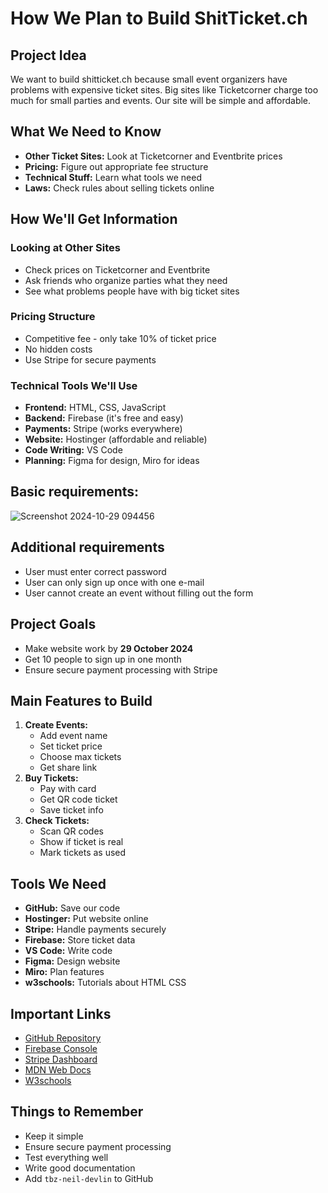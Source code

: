 # How We Plan to Build ShitTicket.ch

## Project Idea
We want to build shitticket.ch because small event organizers have problems with expensive ticket sites. Big sites like Ticketcorner charge too much for small parties and events. Our site will be simple and affordable.

## What We Need to Know
* **Other Ticket Sites:** Look at Ticketcorner and Eventbrite prices
* **Pricing:** Figure out appropriate fee structure
* **Technical Stuff:** Learn what tools we need
* **Laws:** Check rules about selling tickets online

## How We'll Get Information
### Looking at Other Sites
* Check prices on Ticketcorner and Eventbrite
* Ask friends who organize parties what they need
* See what problems people have with big ticket sites

### Pricing Structure
* Competitive fee - only take 10% of ticket price
* No hidden costs
* Use Stripe for secure payments

### Technical Tools We'll Use
* **Frontend:** HTML, CSS, JavaScript
* **Backend:** Firebase (it's free and easy)
* **Payments:** Stripe (works everywhere)
* **Website:** Hostinger (affordable and reliable)
* **Code Writing:** VS Code
* **Planning:** Figma for design, Miro for ideas

## Basic requirements:
![Screenshot 2024-10-29 094456](https://github.com/user-attachments/assets/b96d1a64-e000-44e0-b168-c90b3bed6b72)

## Additional requirements
* User must enter correct password
* User can only sign up once with one e-mail
* User cannot create an event without filling out the form

## Project Goals
* Make website work by **29 October 2024**
* Get 10 people to sign up in one month
* Ensure secure payment processing with Stripe

## Main Features to Build
1. **Create Events:**
   * Add event name
   * Set ticket price
   * Choose max tickets
   * Get share link
2. **Buy Tickets:**
   * Pay with card
   * Get QR code ticket
   * Save ticket info
3. **Check Tickets:**
   * Scan QR codes
   * Show if ticket is real
   * Mark tickets as used

## Tools We Need
* **GitHub:** Save our code
* **Hostinger:** Put website online
* **Stripe:** Handle payments securely
* **Firebase:** Store ticket data
* **VS Code:** Write code
* **Figma:** Design website
* **Miro:** Plan features
* **w3schools:** Tutorials about HTML CSS 

## Important Links
* [GitHub Repository](https://github.com/Nepomuk5665/ShitTicket)
* [Firebase Console](https://console.firebase.google.com/)
* [Stripe Dashboard](https://dashboard.stripe.com/)
* [MDN Web Docs](https://developer.mozilla.org/)
* [W3schools](https://www.w3schools.com/)

## Things to Remember
* Keep it simple
* Ensure secure payment processing
* Test everything well
* Write good documentation
* Add `tbz-neil-devlin` to GitHub

